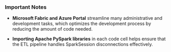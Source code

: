 ### Important Notes

- **Microsoft Fabric and Azure Portal** streamline many administrative and development tasks, which optimizes the development process by reducing the amount of code needed.

- **Importing Apache PySpark libraries** in each code cell helps ensure that the ETL pipeline handles SparkSession disconnections effectively.
